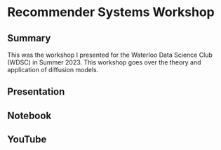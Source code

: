 # Recommender Systems Workshop

## Summary

This was the workshop I presented for the Waterloo Data Science Club (WDSC) in Summer 2023. This workshop goes over the theory and application of diffusion models. 

## Presentation



## Notebook



## YouTube

